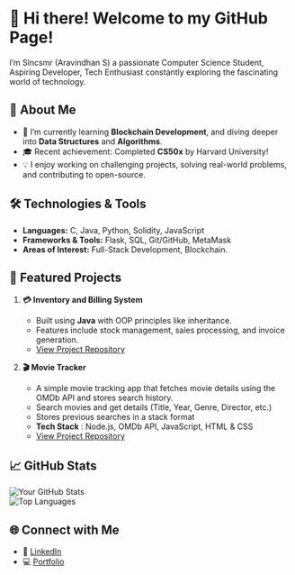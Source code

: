 # 👋 Hi there! Welcome to my GitHub Page!  

I’m Slncsmr (Aravindhan S) a passionate Computer Science Student, Aspiring Developer, Tech Enthusiast constantly exploring the fascinating world of technology.  

## 🚀 About Me  
- 🌱 I’m currently learning **Blockchain Development**, and diving deeper into **Data Structures** and **Algorithms**.  
- 🎓 Recent achievement: Completed **CS50x** by Harvard University!  
- 💡 I enjoy working on challenging projects, solving real-world problems, and contributing to open-source.  

## 🛠️ Technologies & Tools  
- **Languages:** C, Java, Python, Solidity, JavaScript  
- **Frameworks & Tools:** Flask, SQL, Git/GitHub, MetaMask  
- **Areas of Interest:** Full-Stack Development, Blockchain.

## 🌟 Featured Projects  
1. **💳 Inventory and Billing System**  
   - Built using **Java** with OOP principles like inheritance.  
   - Features include stock management, sales processing, and invoice generation.  
   - [View Project Repository](https://github.com/Slncsmr/Customer-Billing-System)

2. **🎬 Movie Tracker**
   - A simple movie tracking app that fetches movie details using the OMDb API and stores search history.
   - Search movies and get details (Title, Year, Genre, Director, etc.)
   - Stores previous searches in a stack format
   - **Tech Stack** : Node.js, OMDb API, JavaScript, HTML & CSS
   - [View Project Repository](https://github.com/Slncsmr/Movie-Tracker) 
<!--

2. **Custom Blockchain Coin**  
   - Minted on **Arbitrum Sepolia** using **Solidity** and integrated with **MetaMask**.  
   - A hands-on project to understand smart contracts and blockchain technology.  
   - [View Project Repository](#)

--> 

## 📈 GitHub Stats  
![Your GitHub Stats](https://github-readme-stats.vercel.app/api?username=Slncsmr&show_icons=true&theme=radical)  
![Top Languages](https://github-readme-stats.vercel.app/api/top-langs/?username=Slncsmr&layout=compact&theme=radical)  

## 🌐 Connect with Me  
- 🌟 [LinkedIn](https://www.linkedin.com/in/aravindhan-ks/)  
- 💻 [Portfolio](#)  
<!-- - ✉️ Reach me at: [YourEmail@example.com](mailto:YourEmail@example.com) -->
<!--to comment--> 
